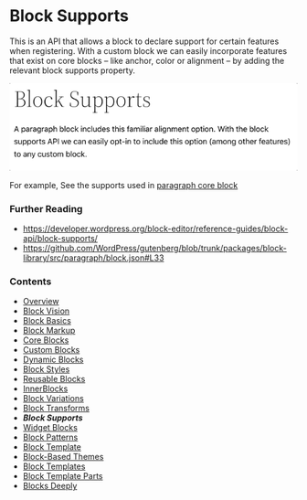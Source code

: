 # Block Supports

This is an API that allows a block to declare support for certain features when registering. With a custom block we can easily incorporate features that exist on core blocks – like anchor, color or alignment – by adding the relevant block supports property.

![block supports demo](images/block-supports-alignment.gif)

For example, See the supports used in [paragraph core block](https://github.com/WordPress/gutenberg/blob/trunk/packages/block-library/src/paragraph/block.json#L33)

### Further Reading
- https://developer.wordpress.org/block-editor/reference-guides/block-api/block-supports/
- https://github.com/WordPress/gutenberg/blob/trunk/packages/block-library/src/paragraph/block.json#L33
### Contents
- [Overview](01-overview.md)
- [Block Vision](02-block-vision.md)
- [Block Basics](03-block-basics.md)
- [Block Markup](04-block-markup.md)
- [Core Blocks](05-core-blocks.md)
- [Custom Blocks](06-custom-blocks.md)
- [Dynamic Blocks](07-dynamic-blocks.md)
- [Block Styles](08-block-styles.md)
- [Reusable Blocks](09-reusable-blocks.md)
- [InnerBlocks](10-innerblocks.md)
- [Block Variations](11-block-variations.md)
- [Block Transforms](12-block-transforms.md)
- ***Block Supports***
- [Widget Blocks](14-widget-blocks.md)
- [Block Patterns](15-block-paterns.md)
- [Block Template](16-block-template.md)
- [Block-Based Themes](17-block-based-themes.md)
- [Block Templates](18-block-templates.md)
- [Block Template Parts](19-block-template-parts.md)
- [Blocks Deeply](20-blocks-deeply.md)